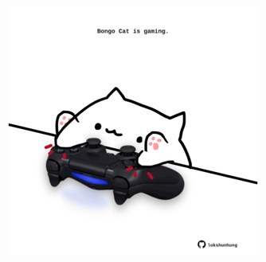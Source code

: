 <!-- built at 27/08/2025, 16:00:30 UTC -->
<p align="center">
  <img width="500" height="500" src="./ReadmeImage.svg">
</p>
